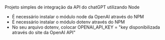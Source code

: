Projeto simples de integração da API do chatGPT utilizando Node

- É necessário instalar o módulo node da OpenAI através do NPM
- É necessário instalar o módulo dotenv através do NPM
- No seu arquivo dotenv, colocar OPENAI_API_KEY = "key disponibilizada através do site da OpenAI API"